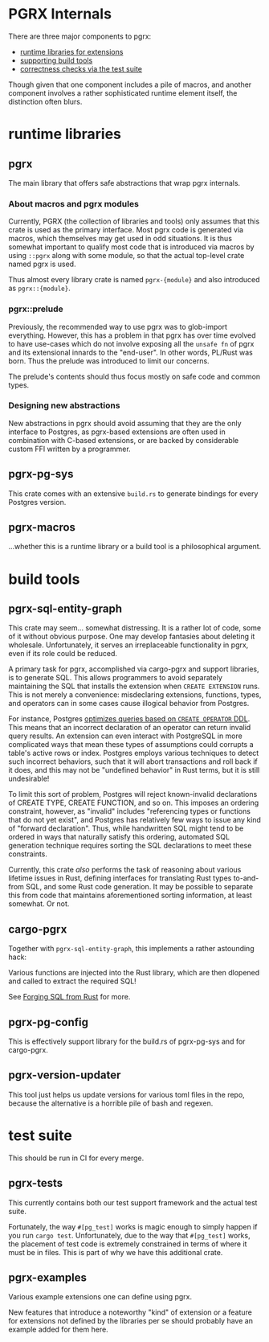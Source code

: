 # PGRX Internals

There are three major components to pgrx:

- [runtime libraries for extensions](#runtime-libraries)
- [supporting build tools](#build-tools)
- [correctness checks via the test suite](#test-suite)

Though given that one component includes a pile of macros, and another component involves
a rather sophisticated runtime element itself, the distinction often blurs.

# runtime libraries

## pgrx

The main library that offers safe abstractions that wrap pgrx internals.

### About macros and pgrx modules

Currently, PGRX (the collection of libraries and tools) only assumes that this crate is used as
the primary interface. Most pgrx code is generated via macros, which themselves may get used in
odd situations. It is thus somewhat important to qualify most code that is introduced via macros
by using `::pgrx` along with some module, so that the actual top-level crate named pgrx is used.

Thus almost every library crate is named `pgrx-{module}` and also introduced as `pgrx::{module}`.

### pgrx::prelude

Previously, the recommended way to use pgrx was to glob-import everything. However, this has
a problem in that pgrx has over time evolved to have use-cases which do not involve exposing
all the `unsafe fn` of pgrx and its extensional innards to the "end-user".
In other words, PL/Rust was born. Thus the prelude was introduced to limit our concerns.

The prelude's contents should thus focus mostly on safe code and common types.

### Designing new abstractions

New abstractions in pgrx should avoid assuming that they are the only interface to Postgres, as
pgrx-based extensions are often used in combination with C-based extensions, or are backed by
considerable custom FFI written by a programmer.

## pgrx-pg-sys

This crate comes with an extensive `build.rs` to generate bindings for every Postgres version.

## pgrx-macros

...whether this is a runtime library or a build tool is a philosophical argument.

# build tools

## pgrx-sql-entity-graph

This crate may seem... somewhat distressing. It is a rather lot of code, some of it without
obvious purpose. One may develop fantasies about deleting it wholesale.  Unfortunately, it serves
an irreplaceable functionality in pgrx, even if its role could be reduced.

A primary task for pgrx, accomplished via cargo-pgrx and support libraries, is to generate SQL.
This allows programmers to avoid separately maintaining the SQL that installs the extension when
`CREATE EXTENSION` runs. This is not merely a convenience: misdeclaring extensions, functions,
types, and operators can in some cases cause illogical behavior from Postgres.

For instance, Postgres [optimizes queries based on `CREATE OPERATOR` DDL][operator-optimization].
This means that an incorrect declaration of an operator can return invalid query results.
An extension can even interact with PostgreSQL in more complicated ways that mean these types of
assumptions could corrupts a table's active rows or index. Postgres employs various techniques to
detect such incorrect behaviors, such that it will abort transactions and roll back if it does,
and this may not be "undefined behavior" in Rust terms, but it is still undesirable!

To limit this sort of problem, Postgres will reject known-invalid declarations of CREATE TYPE,
CREATE FUNCTION, and so on. This imposes an ordering constraint, however, as "invalid" includes
"referencing types or functions that do not yet exist", and Postgres has relatively few ways to
issue any kind of "forward declaration". Thus, while handwritten SQL might tend to be ordered in
ways that naturally satisfy this ordering, automated SQL generation technique requires sorting the
SQL declarations to meet these constraints.

Currently, this crate *also* performs the task of reasoning about various lifetime issues in Rust,
defining interfaces for translating Rust types to-and-from SQL, and some Rust code generation.
It may be possible to separate this from code that maintains aforementioned sorting information,
at least somewhat. Or not.

## cargo-pgrx

Together with `pgrx-sql-entity-graph`, this implements a rather astounding hack:

Various functions are injected into the Rust library, which are then dlopened and called to
extract the required SQL!

See [Forging SQL from Rust](../articles/forging-sql-from-rust.md) for more.

## pgrx-pg-config

This is effectively support library for the build.rs of pgrx-pg-sys and for cargo-pgrx.

## pgrx-version-updater

This tool just helps us update versions for various toml files in the repo, because
the alternative is a horrible pile of bash and regexen.

# test suite

This should be run in CI for every merge.

## pgrx-tests
This currently contains both our test support framework and the actual test suite.

Fortunately, the way `#[pg_test]` works is magic enough to simply happen if you run `cargo test`.
Unfortunately, due to the way that `#[pg_test]` works, the placement of test code is extremely
constrained in terms of where it must be in files. This is part of why we have this
additional crate.

## pgrx-examples
Various example extensions one can define using pgrx.

New features that introduce a noteworthy "kind" of extension or a feature for extensions not
defined by the libraries per se should probably have an example added for them here.


<!-- Links -->

[operator-optimization]: https://www.postgresql.org/docs/current/xoper-optimization.html
